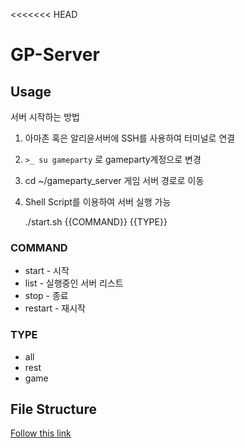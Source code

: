 <<<<<<< HEAD


# GP-Server



## Usage

서버 시작하는 방법

1. 아마존 혹은 알리윤서버에 SSH를 사용하여 터미널로 연결

2. `>_ su gameparty` 로 gameparty계정으로 변경

3. cd ~/gameparty_server  게임 서버 경로로 이동

4. Shell Script를 이용하여 서버 실행 가능

	./start.sh {{COMMAND}} {{TYPE}}
	
### COMMAND

* start - 시작
* list - 실행중인 서버 리스트
* stop - 종료
* restart - 재시작

### TYPE

* all
* rest
* game

## File Structure

[Follow this link](doc/file_structure.md)